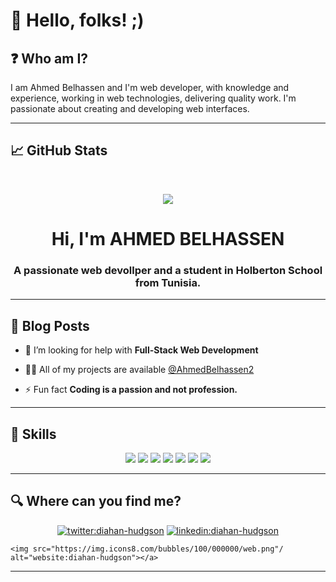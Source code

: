 # :wave: Hello, folks! ;)  
    
## :question: Who am I?

<p align='center'>

I am Ahmed Belhassen and I'm web developer, with knowledge and experience, working in web technologies, delivering quality work. I'm passionate about creating and developing web interfaces.

</p>

***

## :chart_with_upwards_trend:  GitHub Stats

<br>
<p align="center">
  <img src="ahmed.jpg">
</p>

<h1 align="center">Hi, I'm AHMED BELHASSEN </h1>
<h3 font-size="20" align="center">A passionate web devollper and a student in Holberton School from Tunisia.</h3>

***

## :newspaper: Blog Posts
- 🤝 I’m looking for help with **Full-Stack Web Development**

- 👨‍💻 All of my projects are available [@AhmedBelhassen2](https://github.com/AhmedBelhassen2)

- ⚡ Fun fact **Coding is a passion and not profession.**
***

## 	:rocket: Skills

<p align="center">
<img src="https://img.icons8.com/ios/100/000000/html-filetype--v2.png"/>
<img src="https://img.icons8.com/color/100/000000/css3.png"/>
<img src="https://img.icons8.com/color/100/000000/javascript.png"/>
<img src="https://img.icons8.com/color/96/000000/bootstrap.png"/>
<img src="https://img.icons8.com/ios-glyphs/100/000000/github.png"/>
<img src="https://img.icons8.com/color/100/000000/mongodb.png"/>
<img src="https://img.icons8.com/color/100/000000/python.png"/>
</p>

***

## :mag: Where can you find me?

<p align="center">
<a href="https://twitter.com/ahmed belhassen" target="_blank">
    <img src="https://img.icons8.com/bubbles/100/000000/twitter.png"/ alt="twitter:diahan-hudgson"></a>
<a href="https://www.linkedin.com/in/diahan-hudgson/" target="_blank">
    <img src="https://img.icons8.com/bubbles/100/000000/linkedin.png"/ alt="linkedin:diahan-hudgson"></a>
  
    <img src="https://img.icons8.com/bubbles/100/000000/web.png"/ alt="website:diahan-hudgson"></a>
</p>

***

